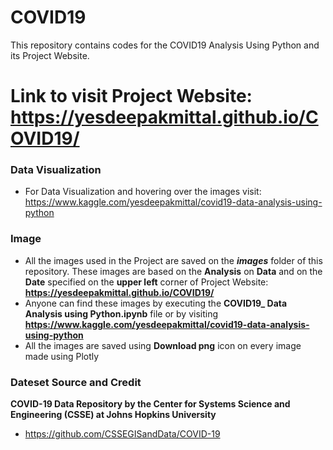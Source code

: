 # COVID19
This repository contains codes for the COVID19 Analysis Using Python and its Project Website. 

# Link to visit Project Website: https://yesdeepakmittal.github.io/COVID19/

### Data Visualization
* For Data Visualization and hovering over the images visit: https://www.kaggle.com/yesdeepakmittal/covid19-data-analysis-using-python

### Image
* All the images used in the Project are saved on the **_images_** folder of this repository. These images are based on the **Analysis** on **Data** and on the **Date** specified on the **upper left** corner of Project Website: **https://yesdeepakmittal.github.io/COVID19/**
* Anyone can find these images by executing the **COVID19_ Data Analysis using Python.ipynb** file or by visiting **https://www.kaggle.com/yesdeepakmittal/covid19-data-analysis-using-python**
* All the images are saved using **Download png** icon on every image made using Plotly

### Dateset Source and Credit
**COVID-19 Data Repository by the Center for Systems Science and Engineering (CSSE) at Johns Hopkins University**
* https://github.com/CSSEGISandData/COVID-19

